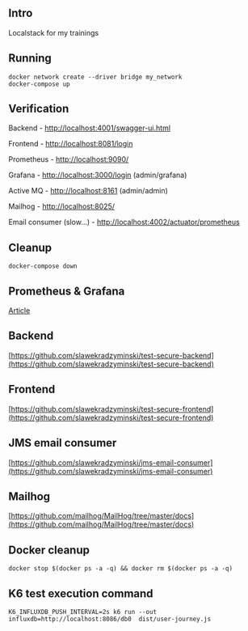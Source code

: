 ## Intro

Localstack for my trainings

## Running

```commandline
docker network create --driver bridge my_network
docker-compose up
```

## Verification

Backend - [http://localhost:4001/swagger-ui.html](http://localhost:4001/swagger-ui.html)

Frontend - [http://localhost:8081/login](http://localhost:8081/login)

Prometheus - [http://localhost:9090/](http://localhost:9090/)

Grafana - [http://localhost:3000/login](http://localhost:3000/login) (admin/grafana)

Active MQ - [http://localhost:8161](http://localhost:8161/) (admin/admin)

Mailhog - [http://localhost:8025/](http://localhost:8025/) 

Email consumer (slow...) - [http://localhost:4002/actuator/prometheus](http://localhost:4002/actuator/prometheus)

## Cleanup

```commandline
docker-compose down
```

## Prometheus & Grafana

[Article](https://stackabuse.com/monitoring-spring-boot-apps-with-micrometer-prometheus-and-grafana/)

## Backend

[https://github.com/slawekradzyminski/test-secure-backend](https://github.com/slawekradzyminski/test-secure-backend)

## Frontend

[https://github.com/slawekradzyminski/test-secure-frontend](https://github.com/slawekradzyminski/test-secure-frontend)

## JMS email consumer

[https://github.com/slawekradzyminski/jms-email-consumer](https://github.com/slawekradzyminski/jms-email-consumer)

## Mailhog

[https://github.com/mailhog/MailHog/tree/master/docs](https://github.com/mailhog/MailHog/tree/master/docs)

## Docker cleanup

```commandline
docker stop $(docker ps -a -q) && docker rm $(docker ps -a -q)
```

## K6 test execution command

```commandline
K6_INFLUXDB_PUSH_INTERVAL=2s k6 run --out influxdb=http://localhost:8086/db0  dist/user-journey.js
```
